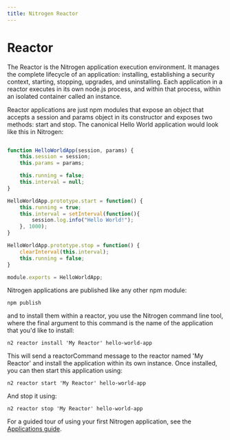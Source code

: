 ```yaml
---
title: Nitrogen Reactor
---
```


# Reactor

The Reactor is the Nitrogen application execution environment. It manages the complete lifecycle of an application: installing, establishing a security context, starting, stopping, upgrades, and uninstalling. Each application in a reactor executes in its own node.js process, and within that process, within an isolated container called an instance.

Reactor applications are just npm modules that expose an object that accepts a session and params object in its constructor and exposes two methods: start and stop. The canonical Hello World application would look like this in Nitrogen:

```javascript

function HelloWorldApp(session, params) {
    this.session = session;
    this.params = params;

    this.running = false;
    this.interval = null;
}

HelloWorldApp.prototype.start = function() {
    this.running = true;
    this.interval = setInterval(function(){
        session.log.info("Hello World!");
    }, 1000);
}

HelloWorldApp.prototype.stop = function() {
    clearInterval(this.interval);
    this.running = false;
}

module.exports = HelloWorldApp;

```

Nitrogen applications are published like any other npm module:

`npm publish`

and to install them within a reactor, you use the Nitrogen command line tool, where the final argument to this command is the name of the application that you'd like to install:

`n2 reactor install 'My Reactor' hello-world-app`

This will send a reactorCommand message to the reactor named 'My Reactor' and install the application within its own instance. Once installed, you can then start this application using:

`n2 reactor start 'My Reactor' hello-world-app`

And stop it using:

`n2 reactor stop 'My Reactor' hello-world-app`

For a guided tour of using your first Nitrogen application, see the [Applications guide](/guides/apps/reactor.html).